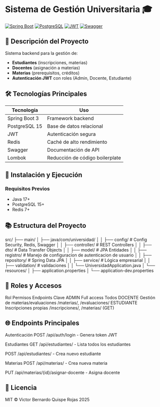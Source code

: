 # Sistema de Gestión Universitaria 🎓

[![Spring Boot](https://img.shields.io/badge/Spring%20Boot-3.1.5-green)](https://spring.io/projects/spring-boot)
[![PostgreSQL](https://img.shields.io/badge/PostgreSQL-15-blue)](https://www.postgresql.org/)
[![JWT](https://img.shields.io/badge/JWT-Auth-orange)](https://jwt.io/)
[![Swagger](https://img.shields.io/badge/Swagger-3.0-lightgreen)](https://swagger.io/)

## 📌 Descripción del Proyecto
Sistema backend para la gestión de:
- **Estudiantes** (inscripciones, materias)
- **Docentes** (asignación a materias)
- **Materias** (prerequisitos, créditos)
- **Autenticación JWT** con roles (Admin, Docente, Estudiante)

## 🛠 Tecnologías Principales
| Tecnología       | Uso                              |
|------------------|----------------------------------|
| Spring Boot 3    | Framework backend                |
| PostgreSQL 15    | Base de datos relacional         |
| JWT              | Autenticación segura             |
| Redis            | Caché de alto rendimiento        |
| Swagger          | Documentación de API             |
| Lombok           | Reducción de código boilerplate  |

## 🚀 Instalación y Ejecución

### Requisitos Previos
- Java 17+
- PostgreSQL 15+
- Redis 7+

## 📚 Estructura del Proyecto
src/
├── main/
│   ├── java/com/universidad/
│   │   ├── config/          # Config Security, Redis, Swagger
│   │   ├── controller/      # REST Controllers
│   │   ├── dto/             # Data Transfer Objects
│   │   ├── model/           # JPA Entidades
│   │   ├── registro/        # Manejo de configuracion de autenticacion de usuario 
│   │   ├── repository/      # Spring Data JPA
│   │   ├── service/         # Lógica empresarial
│   │   ├── validation/      # validaciones
│   │   └── UniversidadApplication.java
│   └── resources/
│       ├── application.properties
│       └── application-dev.properties

## 🔐 Roles y Accesos
Rol	Permisos	Endpoints Clave
ADMIN	Full access	Todos
DOCENTE	Gestión de materias/evaluaciones	/materias/, /evaluaciones/
ESTUDIANTE	Inscripciones propias	/inscripciones/, /materias/ (GET)

## 🌐 Endpoints Principales
Autenticación
POST /api/auth/login - Genera token JWT

Estudiantes
GET /api/estudiantes/ - Lista todos los estudiantes

POST /api/estudiantes/ - Crea nuevo estudiante

Materias
POST /api/materias/ - Crea nueva materia

PUT /api/materias/{id}/asignar-docente - Asigna docente

## 📄 Licencia
MIT © Victor Bernardo Quispe Rojas 2025

